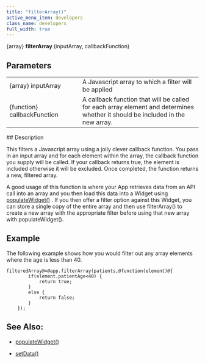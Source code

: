 ```yaml
---
title: "filterArray()"
active_menu_item: developers
class_name: developers
full_width: true
---
```



{array} **filterArray** (inputArray, callbackFunction)

## Parameters

<table>
<tr>
<td width="212">
{array} inputArray

</td>
<td width="9">
</td>
<td width="714">
A Javascript array to which a filter will be applied

</td>
</tr>
<tr>
<td width="212">
{function} callbackFunction

</td>
<td width="9">
</td>
<td width="714">
A callback function that will be called for each array element and determines whether it should be included in the new array.

</td>
</tr>
</table>
## Description

This filters a Javascript array using a jolly clever callback function. You pass in an input array and for each element within the array, the callback function you supply will be called. If your callback returns true, the element is included otherwise it will be excluded. Once completed, the function returns a new, filtered array.

A good usage of this function is where your App retrieves data from an API call into an array and you then load this data into a Widget using [populateWidget()](../widget-data-state-manipulation/populatewidget/) . If you then offer a filter option against this Widget, you can store a single copy of the entire array and then use filterArray() to create a new array with the appropriate filter before using that new array with populateWidget().

## Example

The following example shows how you would filter out any array elements where the age is less than 40.

    filteredArray@=@app.filterArray(patients,@function(element)@{
            if(element.patientAge<40) {
                return true;
            } 
            else {
                return false;
            }
        }); 
   

## See Also:

 - [populateWidget()](../widget-data-state-manipulation/populatewidget/)

 - [setData()](../widget-data-state-manipulation/setdata)


